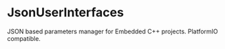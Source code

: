 # JsonUserInterfaces
JSON based parameters manager for Embedded C++ projects. PlatformIO compatible.
